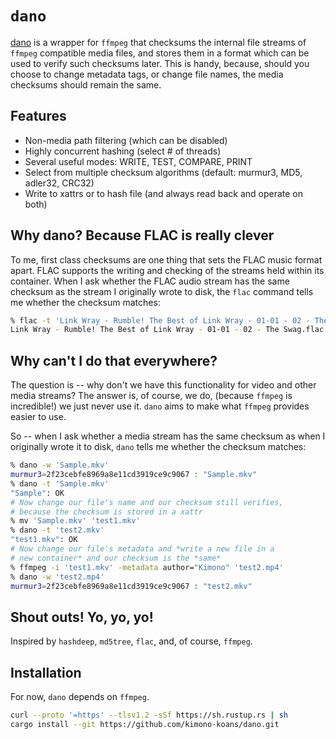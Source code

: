 # `dano`

[dano](https://github.com/kimono-koans/dano) is a wrapper for `ffmpeg` that checksums the internal file streams of `ffmpeg` compatible media files, and stores them in a format which can be used to verify such checksums later.  This is handy, because, should you choose to change metadata tags, or change file names, the media checksums should remain the same.

## Features

* Non-media path filtering (which can be disabled)
* Highly concurrent hashing (select # of threads)
* Several useful modes: WRITE, TEST, COMPARE, PRINT
* Select from multiple checksum algorithms (default: murmur3, MD5, adler32, CRC32)
* Write to xattrs or to hash file (and always read back and operate on both)

## Why dano? Because FLAC is really clever

To me, first class checksums are one thing that sets the FLAC music format apart.  FLAC supports the writing and checking of the streams held within its container.  When I ask whether the FLAC audio stream has the same checksum as the stream I originally wrote to disk, the `flac` command tells me whether the checksum matches:

```bash
% flac -t 'Link Wray - Rumble! The Best of Link Wray - 01-01 - 02 - The Swag.flac'
Link Wray - Rumble! The Best of Link Wray - 01-01 - 02 - The Swag.flac: ok
```

## Why can't I do that everywhere?

The question is -- why don't we have this functionality for video and other media streams?  The answer is, of course, we do, (because `ffmpeg` is incredible!) we just never use it.  `dano` aims to make what `ffmpeg` provides easier to use.

So -- when I ask whether a media stream has the same checksum as when I originally wrote it to disk, `dano` tells me whether the checksum matches:

```bash
% dano -w 'Sample.mkv'
murmur3=2f23cebfe8969a8e11cd3919ce9c9067 : "Sample.mkv"
% dano -t 'Sample.mkv'
"Sample": OK
# Now change our file's name and our checksum still verifies,
# because the checksum is stored in a xattr
% mv 'Sample.mkv' 'test1.mkv'
% dano -t 'test2.mkv'
"test1.mkv": OK
# Now change our file's metadata and *write a new file in a 
# new container* and our checksum is the *same*
% ffmpeg -i 'test1.mkv' -metadata author="Kimono" 'test2.mp4'
% dano -w 'test2.mp4'
murmur3=2f23cebfe8969a8e11cd3919ce9c9067 : "test2.mkv"
```

## Shout outs! Yo, yo, yo!

Inspired by `hashdeep`, `md5tree`, `flac`, and, of course, `ffmpeg`.

## Installation

For now, `dano` depends on `ffmpeg`.

```bash
curl --proto '=https' --tlsv1.2 -sSf https://sh.rustup.rs | sh 
cargo install --git https://github.com/kimono-koans/dano.git 
```
